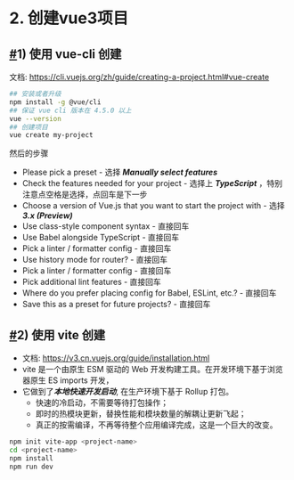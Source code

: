 # 2. 创建vue3项目

## [#](https://24kcs.github.io/vue3_study/chapter3/02_创建vue3项目.html#_1-使用-vue-cli-创建)1) 使用 vue-cli 创建

文档: https://cli.vuejs.org/zh/guide/creating-a-project.html#vue-create

```bash
## 安装或者升级
npm install -g @vue/cli
## 保证 vue cli 版本在 4.5.0 以上
vue --version
## 创建项目
vue create my-project
```

然后的步骤

- Please pick a preset - 选择 ***Manually select features***
- Check the features needed for your project - 选择上 ***TypeScript*** ，特别注意点空格是选择，点回车是下一步
- Choose a version of Vue.js that you want to start the project with - 选择 ***3.x (Preview)***
- Use class-style component syntax - 直接回车
- Use Babel alongside TypeScript - 直接回车
- Pick a linter / formatter config - 直接回车
- Use history mode for router? - 直接回车
- Pick a linter / formatter config - 直接回车
- Pick additional lint features - 直接回车
- Where do you prefer placing config for Babel, ESLint, etc.? - 直接回车
- Save this as a preset for future projects? - 直接回车

## [#](https://24kcs.github.io/vue3_study/chapter3/02_创建vue3项目.html#_2-使用-vite-创建)2) 使用 vite 创建

- 文档: https://v3.cn.vuejs.org/guide/installation.html
- vite 是一个由原生 ESM 驱动的 Web 开发构建工具。在开发环境下基于浏览器原生 ES imports 开发，
- 它做到了***本地快速开发启动***, 在生产环境下基于 Rollup 打包。
  - 快速的冷启动，不需要等待打包操作；
  - 即时的热模块更新，替换性能和模块数量的解耦让更新飞起；
  - 真正的按需编译，不再等待整个应用编译完成，这是一个巨大的改变。

```bash
npm init vite-app <project-name>
cd <project-name>
npm install
npm run dev
```